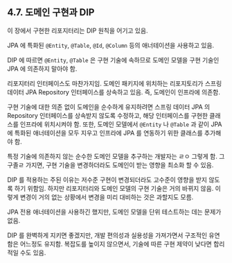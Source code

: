 ## 4.7. 도메인 구현과 DIP

이 장에서 구현한 리포지터리는 DIP 원칙을 어기고 있음.

JPA 에 특화된 `@Entity`, `@Table`, `@Id`, `@Column` 등의 애너테이션을 사용하고 있음.

DIP 에 따르면 `@Entity`, `@Table` 은 구현 기술에 속하므로 도메인 모델을 구현 기술인 JPA 에 의존하지 말아야 함.

리포지터리 인터페이스도 마찬가지임. 도메인 패키지에 위치하는 리포지토리가 스프링 데이터 JPA Repository 인터페이스를 상속하고 있음. 즉, 도메인이 인프라에 의존함.

구현 기술에 대한 의존 없이 도메인을 순수하게 유지하려면 스프링 데이터 JPA 의 Repository 인터페이스를 상속받지 않도록 수정하고, 해당 인터페이스를 구현한 클래스를 인프라에 위치시켜야 함. 또한, 도메인 모델에서 `@Entity` 나 `@Table` 과 같이 JPA 에 특화된 애너테이션을 모두 지우고 인프라에 JPA 를 연동하기 위한 클래스를 추가해야 함.

특정 기술에 의존하지 않는 순수한 도메인 모델을 추구하는 개발자는 ㄹㅇ 그렇게 함. 그 구졸ㄹ 가지면, 구현 기술을 변경하더라도 도메인이 받는 영향을 최소화 할 수 있음.

DIP 를 적용하는 주된 이유는 저수준 구현이 변경되더라도 고수준이 영향을 받지 않도록 하기 위함임. 하지만 리포지터리와 도메인 모델의 구현 기술은 거의 바뀌지 않음. 이렇게 변경이 거의 없는 상황에서 변경을 미리 대비하는 것은 과할지도 모름.

JPA 전용 애너테이션을 사용하긴 했지만, 도메인 모델을 단위 테스트하는 데는 문제가 없음.

DIP 를 완벽하게 지키면 좋겠지만, 개발 편의성과 실용성을 가져가면서 구조적인 유연함은 어느정도 유지함. 복잡도를 높이지 않으면서, 기술에 따른 구현 제약이 낮다면 합리적일 수도 있음.